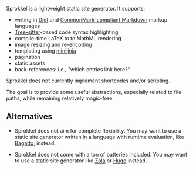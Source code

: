 Sprokkel is a lightweight static site generator. It supports:

- writing in [Djot](https://github.com/jgm/djot) and [CommonMark-compliant
  Markdown](https://commonmark.org) markup languages
- [Tree-sitter](https://tree-sitter.github.io/tree-sitter)-based code syntax
  highlighting
- compile-time LaTeX to to MathML rendering
- image resizing and re-encoding
- templating using [minijinja](https://github.com/mitsuhiko/minijinja)
- pagination
- static assets
- back-references: i.e., "which entries link here?"

Sprokkel does not currently implement shortcodes and/or scripting.

The goal is to provide some useful abstractions, especially related to file
paths, while remaining relatively magic-free.

## Alternatives

- Sprokkel does not aim for complete flexibility. You may want to use a static
  site generator written in a language with runtime evaluation, like
  [Bagatto](https://bagatto.co/), instead.

- Sprokkel does not come with a ton of batteries included. You may want to use a
  static site generator like [Zola](https://www.getzola.org) or
  [Hugo](https://gohugo.io) instead.
